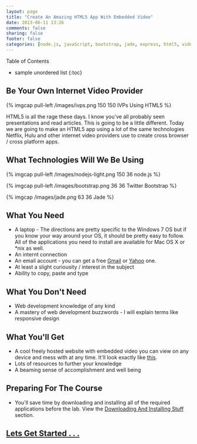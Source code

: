```yaml
---
layout: page
title: "Create An Amazing HTML5 App With Embedded Video"
date: 2013-06-11 13:26
comments: false
sharing: false
footer: false
categories: [node.js, javaScript, bootstrap, jade, express, html5, video, howto]
---
```


Table of Contents

* sample unordered list
{:toc}

## Be Your Own Internet Video Provider

{% imgcap pull-left /images/ivps.png 150 150 IVPs Using HTML5 %}

HTML5 is all the rage these days.
I know you've all probably seen presentations and read articles.
This is going to be a little different.  Today we are going to make an HTML5 app using
a lot of the same technologies Netflix, Hulu and other internet video providers use to create
cross browser / cross platform apps.

## What Technologies Will We Be Using

{% imgcap pull-left /images/nodejs-light.png 150 36 node.js %}

{% imgcap pull-left /images/bootstrap.png 36 36 Twitter Bootstrap %}

{% imgcap /images/jade.png 63 36 Jade %}

## What You Need

 * A laptop - The directions are pretty specific to the Windows 7 OS
  but if you know your way around your OS, it should be pretty easy to follow.
  All of the applications you need to install are available for Mac OS X or *nix as well.
 * An internt connection
 * An email account - you can get a free [Gmail](http://mail.google.com) or [Yahoo](http://mail.yahoo.com) one.
 * At least a slight curiousity / interest in the subject
 * Ability to copy, paste and type

## What You Don't Need

 * Web development knowledge of any kind
 * A mastery of web development buzzwords - I will explain terms like responsive design

## What You'll Get

 * A cool freely hosted website with embedded video you can view on any device and mess with at any time.
 It'll look exactly like [this](http://lit-ocean-2531.herokuapp.com/).
 * Lots of resources to further your knowledge
 * A beaming sense of accomplishment and well being

## Preparing For The Course

 * You'll save time by downloading and installing all of the required applications before
 the lab.  View the [Downloading And Installing Stuff](http://html5devgal.com/getting-started/#downloading-and-installing-stuff)
 section.

## [Lets Get Started . . .](/getting-started/)
